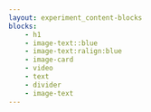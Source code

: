 ```yaml
---
layout: experiment_content-blocks
blocks:
    - h1
    - image-text::blue
    - image-text:ralign:blue
    - image-card
    - video
    - text
    - divider
    - image-text
---
```

